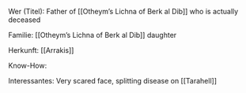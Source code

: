 Wer (Titel): Father of [[Otheym’s Lichna of Berk al Dib]] who is actually deceased 

Familie: [[Otheym’s Lichna of Berk al Dib]] daughter

Herkunft: [[Arrakis]]

Know-How:

Interessantes: Very scared face, splitting disease on [[Tarahell]]
